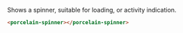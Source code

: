 Shows a spinner, suitable for loading, or activity indication.

```html
<porcelain-spinner></porcelain-spinner>
```
